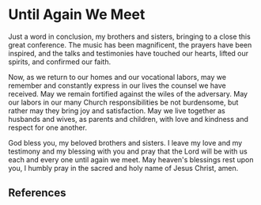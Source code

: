 # Until Again We Meet

Just a word in conclusion, my brothers and sisters, bringing to a close this
great conference. The music has been magnificent, the prayers have been
inspired, and the talks and testimonies have touched our hearts, lifted our
spirits, and confirmed our faith.

Now, as we return to our homes and our vocational labors, may we remember and
constantly express in our lives the counsel we have received. May we remain
fortified against the wiles of the adversary. May our labors in our many
Church responsibilities be not burdensome, but rather may they bring joy and
satisfaction. May we live together as husbands and wives, as parents and
children, with love and kindness and respect for one another.

God bless you, my beloved brothers and sisters. I leave my love and my
testimony and my blessing with you and pray that the Lord will be with us each
and every one until again we meet. May heaven's blessings rest upon you, I
humbly pray in the sacred and holy name of Jesus Christ, amen.

## References

